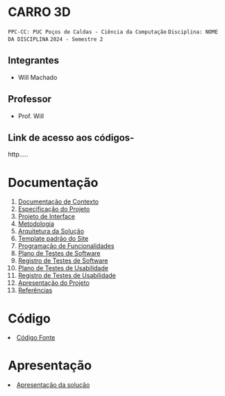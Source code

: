 # CARRO 3D

`PPC-CC: PUC Poços de Caldas - Ciência da Computação`
`Disciplina: NOME DA DISCIPLINA`
`2024 - Semestre 2`

## Integrantes

- Will Machado

## Professor

- Prof. Will 

## Link de acesso aos códigos-

http.....

# Documentação

<ol>
<li><a href="docs/1-Documentação de Contexto.md"> Documentação de Contexto</a></li>
<li><a href="docs/2-Especificação do Projeto.md"> Especificação do Projeto</a></li>
<li><a href="docs/3-Projeto de Interface.md"> Projeto de Interface</a></li>
<li><a href="docs/4-Metodologia.md"> Metodologia</a></li>
<li><a href="docs/5-Arquitetura da Solução.md"> Arquitetura da Solução</a></li>
<li><a href="docs/6-Template padrão do Site.md"> Template padrão do Site</a></li>
<li><a href="docs/7-Programação de Funcionalidades.md"> Programação de Funcionalidades</a></li>
<li><a href="docs/8-Plano de Testes de Software.md"> Plano de Testes de Software</a></li>
<li><a href="docs/9-Registro de Testes de Software.md"> Registro de Testes de Software</a></li>
<li><a href="docs/10-Plano de Testes de Usabilidade.md"> Plano de Testes de Usabilidade</a></li>
<li><a href="docs/11-Registro de Testes de Usabilidade.md"> Registro de Testes de Usabilidade</a></li>
<li><a href="docs/12-Apresentação do Projeto.md"> Apresentação do Projeto</a></li>
<li><a href="docs/13-Referências.md"> Referências</a></li>
</ol>

# Código

<li><a href="src/README.md"> Código Fonte</a></li>

# Apresentação

<li><a href="presentation/README.md"> Apresentação da solução</a></li>
